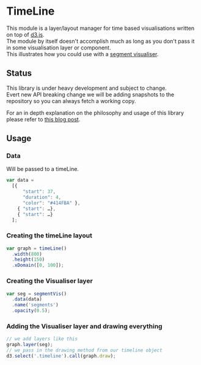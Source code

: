 # TimeLine

This module is a layer/layout manager for time based visualisations written on top of [d3.js](http://d3js.org/).  
The module by itself doesn't accomplish much as long as you don't pass it in some visualisation layer or component.  
This illustrates how you could use with a [segment visualiser](https://github.com/ircam-rnd/segment-vis).

## Status

This library is under heavy development and subject to change.  
Evert new API breaking change we will be adding snapshots to the repository so you can always fetch a working copy.

For an in depth  explanation on the philosophy and usage of this library please refer to [this blog post](http://wave.ircam.fr/publications/visual-tools/).

## Usage

### Data
Will be passed to a timeLine.
```js
var data = 
  [{
      "start": 37,
      "duration": 4,
      "color": "#414FBA" },
    { "start": …},
    { "start": …}
  ];
```

### Creating the timeLine layout
```js
var graph = timeLine()
  .width(800)
  .height(150)
  .xDomain([0, 100]);

```


### Creating the Visualiser layer
```js
var seg = segmentVis()
  .data(data)
  .name('segments')
  .opacity(0.5);
```

### Adding the Visualiser layer and drawing everything
```js
// we add layers like this
graph.layer(seg);
// we pass in the drawing method from our timeline object
d3.select('.timeline').call(graph.draw);

```